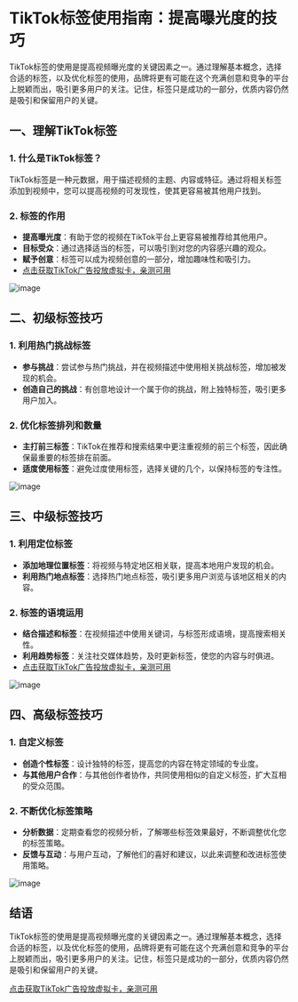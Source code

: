 # TikTok标签使用指南：提高曝光度的技巧

TikTok标签的使用是提高视频曝光度的关键因素之一。通过理解基本概念，选择合适的标签，以及优化标签的使用，品牌将更有可能在这个充满创意和竞争的平台上脱颖而出，吸引更多用户的关注。记住，标签只是成功的一部分，优质内容仍然是吸引和保留用户的关键。

## 一、理解TikTok标签

### 1. 什么是TikTok标签？

TikTok标签是一种元数据，用于描述视频的主题、内容或特征。通过将相关标签添加到视频中，您可以提高视频的可发现性，使其更容易被其他用户找到。

### 2. 标签的作用

- **提高曝光度**：有助于您的视频在TikTok平台上更容易被推荐给其他用户。
- **目标受众**：通过选择适当的标签，可以吸引到对您的内容感兴趣的观众。
- **赋予创意**：标签可以成为视频创意的一部分，增加趣味性和吸引力。
- [点击获取TikTok广告投放虚拟卡，亲测可用](https://bit.ly/bewildcard)

![image](https://github.com/selfhiecour/TK/assets/169994731/59cd736f-1ccc-4170-ad39-31fe1e013661)


## 二、初级标签技巧

### 1. 利用热门挑战标签

- **参与挑战**：尝试参与热门挑战，并在视频描述中使用相关挑战标签，增加被发现的机会。
- **创造自己的挑战**：有创意地设计一个属于你的挑战，附上独特标签，吸引更多用户加入。

### 2. 优化标签排列和数量

- **主打前三标签**：TikTok在推荐和搜索结果中更注重视频的前三个标签，因此确保最重要的标签排在前面。
- **适度使用标签**：避免过度使用标签，选择关键的几个，以保持标签的专注性。

![image](https://github.com/selfhiecour/TK/assets/169994731/a8a571e9-8ce4-4c74-a946-43aec07f8b10)


## 三、中级标签技巧

### 1. 利用定位标签

- **添加地理位置标签**：将视频与特定地区相关联，提高本地用户发现的机会。
- **利用热门地点标签**：选择热门地点标签，吸引更多用户浏览与该地区相关的内容。

### 2. 标签的语境运用

- **结合描述和标签**：在视频描述中使用关键词，与标签形成语境，提高搜索相关性。
- **利用趋势标签**：关注社交媒体趋势，及时更新标签，使您的内容与时俱进。
- [点击获取TikTok广告投放虚拟卡，亲测可用](https://bit.ly/bewildcard)

![image](https://github.com/selfhiecour/TK/assets/169994731/b92a7ce6-88e2-42b1-bc6b-79fd228e0c40)


## 四、高级标签技巧

### 1. 自定义标签

- **创造个性标签**：设计独特的标签，提高您的内容在特定领域的专业度。
- **与其他用户合作**：与其他创作者协作，共同使用相似的自定义标签，扩大互相的受众范围。

### 2. 不断优化标签策略

- **分析数据**：定期查看您的视频分析，了解哪些标签效果最好，不断调整优化您的标签策略。
- **反馈与互动**：与用户互动，了解他们的喜好和建议，以此来调整和改进标签使用策略。

![image](https://github.com/selfhiecour/TK/assets/169994731/a36036b9-50f8-4100-a7af-e6c4688dd427)


## 结语

TikTok标签的使用是提高视频曝光度的关键因素之一。通过理解基本概念，选择合适的标签，以及优化标签的使用，品牌将更有可能在这个充满创意和竞争的平台上脱颖而出，吸引更多用户的关注。记住，标签只是成功的一部分，优质内容仍然是吸引和保留用户的关键。

[点击获取TikTok广告投放虚拟卡，亲测可用](https://bit.ly/bewildcard)

